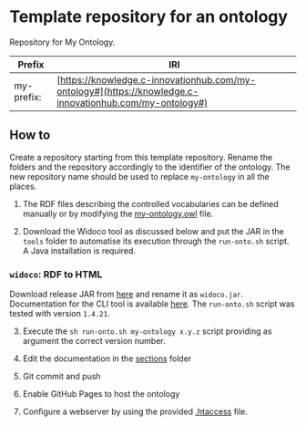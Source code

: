 # Template repository for an ontology

Repository for My Ontology.

| Prefix    | IRI |
| -- | ------- |
| my-prefix:  | [https://knowledge.c-innovationhub.com/my-ontology#](https://knowledge.c-innovationhub.com/my-ontology#)  |

## How to

Create a repository starting from this template repository. Rename the folders and the repository accordingly to the identifier of the ontology. The new repository name should be used to replace `my-ontology` in all the places.

1. The RDF files describing the controlled vocabularies can be defined manually or by modifying the [my-ontology.owl](.my-ontology/my-ontology.owl) file.

2. Download the Widoco tool as discussed below and put the JAR in the `tools` folder to automatise its execution through the `run-onto.sh` script. A Java installation is required.

### `widoco`: RDF to HTML
Download release JAR from [here](https://github.com/dgarijo/Widoco/releases) and rename it as `widoco.jar`. Documentation for the CLI tool is available [here](https://github.com/dgarijo/Widoco#how-to-use-widoco). The `run-onto.sh` script was tested with version `1.4.21`.

3. Execute the `sh run-onto.sh my-ontology x.y.z` script providing as argument the correct version number.

4. Edit the documentation in the [sections](.my-ontology/sections) folder

5. Git commit and push

6. Enable GitHub Pages to host the ontology

7. Configure a webserver by using the provided [.htaccess](.my-ontology/.htaccess) file.


